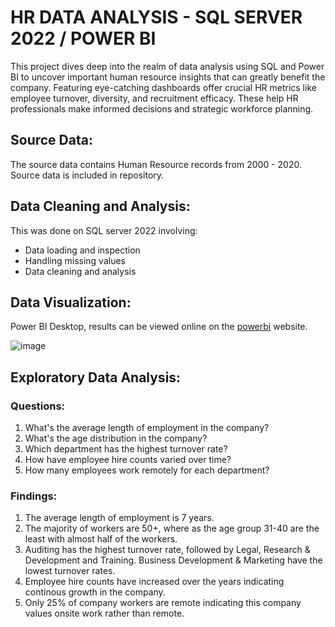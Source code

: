 <h1>HR DATA ANALYSIS - SQL SERVER 2022 / POWER BI</h1>

<P>
  This project dives deep into the realm of data analysis using SQL and Power BI to uncover important human resource insights that can greatly benefit the company. Featuring eye-catching dashboards offer crucial HR metrics like employee turnover, diversity, and recruitment efficacy. These help HR professionals make informed decisions and strategic workforce planning.
</P>

<h2>Source Data:</h2>

<p>
  The source data contains Human Resource records from 2000 - 2020. Source data is included in repository. 
</p>

<h2>Data Cleaning and Analysis:</h2>

<p>
  This was done on SQL server 2022 involving:
</p>

<ul>
  <li>Data loading and inspection</li>
  <li>Handling missing values</li>
  <li>Data cleaning and analysis</li>
</ul>

<h2>Data Visualization:</h2>

<p>Power BI Desktop, results can be viewed online on the <a href="https://app.powerbi.com/groups/me/reports/6c3ef3ea-77d0-4f98-a815-ccb5344b1a46/8130fbe4471dd9d18cc6?experience=power-bi">powerbi</a> website.

![image](https://github.com/Cisco-data/HR_Project/assets/64468330/77aaf41c-d578-437d-b71a-19cd18ba8740)

<h2>Exploratory Data Analysis:</h2>

<h3>Questions:</h3>

<ol>
  <li>What's the average length of employment in the company?</li>
  <li>What's the age distribution in the company?</li>
  <li>Which department has the highest turnover rate?</li>
  <li>How have employee hire counts varied over time?</li>
  <li>How many employees work remotely for each department?</li>
</ol>

<h3>Findings:</h3>


<ol>
  <li>The average length of employment is 7 years.</li>
  <li>The majority of workers are 50+, where as the age group 31-40 are the least with almost half of the workers.</li>
  <li>Auditing has the highest turnover rate, followed by Legal, Research & Development and Training. Business Development & Marketing have the lowest turnover rates.</li>
  <li>Employee hire counts have increased over the years indicating continous growth in the company.</li>
  <li>Only 25% of company workers are remote indicating this company values onsite work rather than remote.</li>
</ol>


